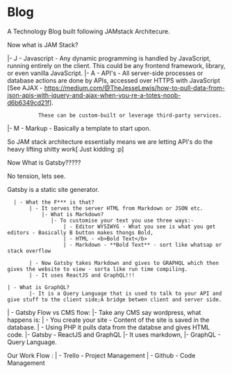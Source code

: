 # Blog

A Technology Blog built following JAMstack Architecure.

Now what is JAM Stack?

 |- J - Javascript -  Any dynamic programming is handled by JavaScript, running entirely on the client. 
        This could be any frontend framework, library, or even vanilla JavaScript.
 |- A - API's - All server-side processes or database actions are done by APIs, accessed over HTTPS with JavaScript [See AJAX -                         https://medium.com/@TheJesseLewis/how-to-pull-data-from-json-apis-with-jquery-and-ajax-when-you-re-a-totes-noob-d6b6349cd21f].
              
              These can be custom-built or leverage third-party services.
 |- M - Markup - Basically a template to start upon.

So JAM stack architecture essentially means we are letting API's do the heavy lifting shitty work[ Just kidding :p]

Now What is Gatsby?????

 No tension, lets see. 

   Gatsby is a static site generator.

      | - What the F*** is that?
           | - It serves the server HTML from Markdown or JSON etc.
               |- What is Markdown?
                  |- To customise your text you use three ways:- 
                      | - Editor WYSIWYG - What you see is what you get editors - Basically B button makes thongs Bold, 
                      | - HTML - <b>Bold Text</b>
                      | - Markdown - **Bold Text** - sort like whatsap or stack overflow

           | - Now Gatsby takes Markdown and gives to GRAPHQL which then gives the website to view - sorta like run time compiling. 
           | - It uses ReactJS and GraphQL!!!

    | - What is GraphQL?
           |- It is a Query Language that is used to talk to your API and give stuff to the client side;A bridge betwen client and server side.
        
| - Gatsby Flow vs CMS flow:
    |- Take any CMS say wordpress, what happens is:
       | - You create your site - Content of the site is saved in the database.
       | - Using PHP it pulls data from the databse and gives HTML code. 
    |- Gatsby - ReactJS and GraphQL
    |- It uses markdown, 
    |- GraphQL - Query Language.

Our Work Flow : 
    | - Trello - Project Management
    | - Github - Code Management
